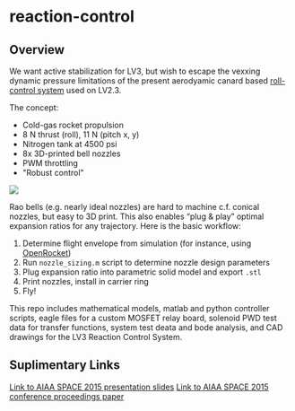 reaction-control
================

## Overview
We want active stabilization for LV3, but wish to escape the vexxing dynamic pressure limitations of the present aerodyamic canard based [roll-control system](https://github.com/psas/roll-control) used on LV2.3.

The concept:
* Cold-gas rocket propulsion
* 8 N thrust (roll), 11 N (pitch x, y)
* Nitrogen tank at 4500 psi
* 8x 3D-printed bell nozzles
* PWM throttling
* "Robust control"

![](https://github.com/psas/reaction-control/blob/master/module_render.png)

Rao bells (e.g. nearly ideal nozzles) are hard to machine c.f. conical nozzles, but easy to 3D print. This also enables “plug & play” optimal expansion ratios for any trajectory. Here is the basic workflow:
1. Determine flight envelope from simulation (for instance, using [OpenRocket](https://github.com/psas/lv3.0-airframe/tree/master/sim/ORK))
2. Run `nozzle_sizing.m` script to determine nozzle design parameters
3. Plug expansion ratio into parametric solid model and export `.stl`
4. Print nozzles, install in carrier ring
5. Fly!

This repo includes mathematical models, matlab and python controller scripts, eagle files for a custom MOSFET relay board, solenoid PWD test data for transfer functions, system test deata and bode analysis, and CAD drawings for the LV3 Reaction Control System.

## Suplimentary Links
[Link to AIAA SPACE 2015 presentation slides](https://docs.google.com/presentation/d/1vfhgjRymidfKbpzjqC0tfAL57iSsNFOEQSFTw5_EEGs/edit?usp=sharing)
[Link to AIAA SPACE 2015 conference proceedings paper](https://github.com/psas/reaction-control/blob/master/pubs/AIAA%20RCS%20Manuscript_FINAL2.pdf)